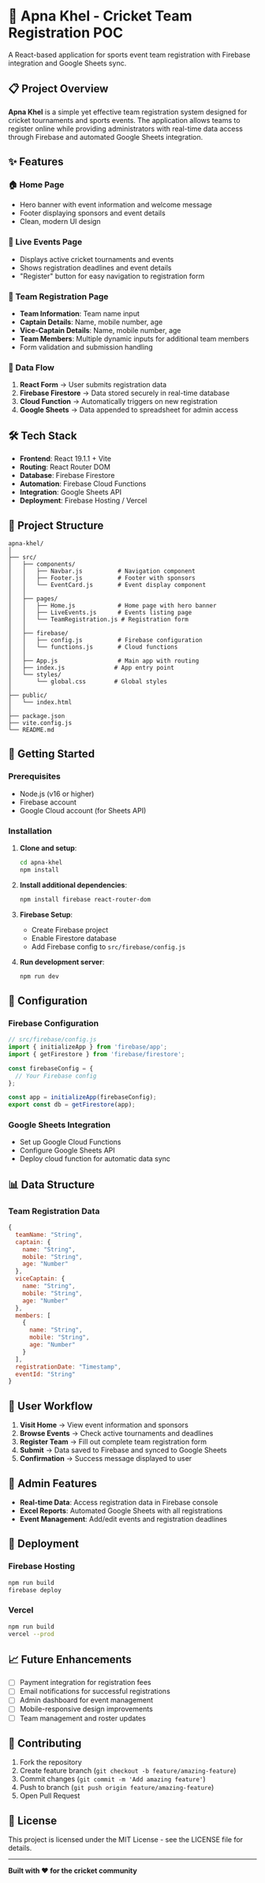 
# 🏏 Apna Khel - Cricket Team Registration POC

A React-based application for sports event team registration with Firebase integration and Google Sheets sync.

## 📋 Project Overview

**Apna Khel** is a simple yet effective team registration system designed for cricket tournaments and sports events. The application allows teams to register online while providing administrators with real-time data access through Firebase and automated Google Sheets integration.

## ✨ Features

### 🏠 Home Page
- Hero banner with event information and welcome message
- Footer displaying sponsors and event details
- Clean, modern UI design

### 📅 Live Events Page
- Displays active cricket tournaments and events
- Shows registration deadlines and event details
- "Register" button for easy navigation to registration form

### 📝 Team Registration Page
- **Team Information**: Team name input
- **Captain Details**: Name, mobile number, age
- **Vice-Captain Details**: Name, mobile number, age
- **Team Members**: Multiple dynamic inputs for additional team members
- Form validation and submission handling

### 🔄 Data Flow
1. **React Form** → User submits registration data
2. **Firebase Firestore** → Data stored securely in real-time database
3. **Cloud Function** → Automatically triggers on new registration
4. **Google Sheets** → Data appended to spreadsheet for admin access

## 🛠 Tech Stack

- **Frontend**: React 19.1.1 + Vite
- **Routing**: React Router DOM
- **Database**: Firebase Firestore
- **Automation**: Firebase Cloud Functions
- **Integration**: Google Sheets API
- **Deployment**: Firebase Hosting / Vercel

## 📁 Project Structure

```
apna-khel/
│
├── src/
│   ├── components/
│   │   ├── Navbar.js          # Navigation component
│   │   ├── Footer.js          # Footer with sponsors
│   │   └── EventCard.js       # Event display component
│   │
│   ├── pages/
│   │   ├── Home.js            # Home page with hero banner
│   │   ├── LiveEvents.js      # Events listing page
│   │   └── TeamRegistration.js # Registration form
│   │
│   ├── firebase/
│   │   ├── config.js          # Firebase configuration
│   │   └── functions.js       # Cloud functions
│   │
│   ├── App.js                 # Main app with routing
│   ├── index.js              # App entry point
│   └── styles/
│       └── global.css        # Global styles
│
├── public/
│   └── index.html
│
├── package.json
├── vite.config.js
└── README.md
```

## 🚀 Getting Started

### Prerequisites
- Node.js (v16 or higher)
- Firebase account
- Google Cloud account (for Sheets API)

### Installation

1. **Clone and setup**:
   ```bash
   cd apna-khel
   npm install
   ```

2. **Install additional dependencies**:
   ```bash
   npm install firebase react-router-dom
   ```

3. **Firebase Setup**:
   - Create Firebase project
   - Enable Firestore database
   - Add Firebase config to `src/firebase/config.js`

4. **Run development server**:
   ```bash
   npm run dev
   ```

## 🔧 Configuration

### Firebase Configuration
```javascript
// src/firebase/config.js
import { initializeApp } from 'firebase/app';
import { getFirestore } from 'firebase/firestore';

const firebaseConfig = {
  // Your Firebase config
};

const app = initializeApp(firebaseConfig);
export const db = getFirestore(app);
```

### Google Sheets Integration
- Set up Google Cloud Functions
- Configure Google Sheets API
- Deploy cloud function for automatic data sync

## 📊 Data Structure

### Team Registration Data
```javascript
{
  teamName: "String",
  captain: {
    name: "String",
    mobile: "String", 
    age: "Number"
  },
  viceCaptain: {
    name: "String",
    mobile: "String",
    age: "Number"
  },
  members: [
    {
      name: "String",
      mobile: "String",
      age: "Number"
    }
  ],
  registrationDate: "Timestamp",
  eventId: "String"
}
```

## 🎯 User Workflow

1. **Visit Home** → View event information and sponsors
2. **Browse Events** → Check active tournaments and deadlines
3. **Register Team** → Fill out complete team registration form
4. **Submit** → Data saved to Firebase and synced to Google Sheets
5. **Confirmation** → Success message displayed to user

## 🔐 Admin Features

- **Real-time Data**: Access registration data in Firebase console
- **Excel Reports**: Automated Google Sheets with all registrations
- **Event Management**: Add/edit events and registration deadlines

## 🚀 Deployment

### Firebase Hosting
```bash
npm run build
firebase deploy
```

### Vercel
```bash
npm run build
vercel --prod
```

## 📈 Future Enhancements

- [ ] Payment integration for registration fees
- [ ] Email notifications for successful registrations
- [ ] Admin dashboard for event management
- [ ] Mobile-responsive design improvements
- [ ] Team management and roster updates

## 🤝 Contributing

1. Fork the repository
2. Create feature branch (`git checkout -b feature/amazing-feature`)
3. Commit changes (`git commit -m 'Add amazing feature'`)
4. Push to branch (`git push origin feature/amazing-feature`)
5. Open Pull Request

## 📄 License

This project is licensed under the MIT License - see the LICENSE file for details.

---

**Built with ❤️ for the cricket community**
